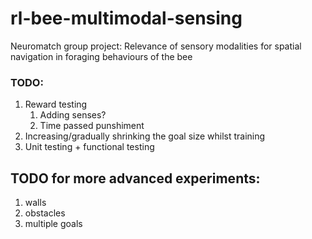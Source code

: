# rl-bee-multimodal-sensing
Neuromatch group project: Relevance of sensory modalities for spatial navigation in foraging behaviours of the bee


### TODO:

1. Reward testing 
   1. Adding senses?
   2. Time passed punshiment
2. Increasing/gradually shrinking the goal size whilst training
3. Unit testing + functional testing



## TODO for more advanced experiments:
1. walls
2. obstacles
3. multiple goals
